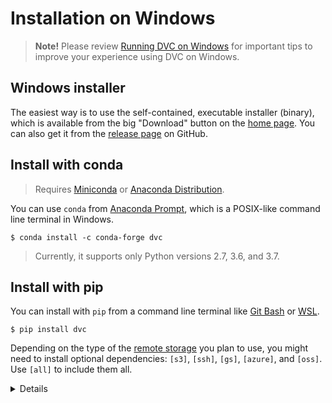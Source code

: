 # Installation on Windows

> **Note!** Please review
> [Running DVC on Windows](/doc/user-guide/running-dvc-on-windows) for important
> tips to improve your experience using DVC on Windows.

## Windows installer

The easiest way is to use the self-contained, executable installer (binary),
which is available from the big "Download" button on the [home page](/). You can
also get it from the [release page](https://github.com/iterative/dvc/releases/)
on GitHub.

## Install with conda

> Requires [Miniconda](https://docs.conda.io/en/latest/miniconda.htm) or
> [Anaconda Distribution](https://docs.anaconda.com/anaconda/).

You can use `conda` from
[Anaconda Prompt](https://docs.anaconda.com/anaconda/user-guide/getting-started/#open-prompt-win),
which is a POSIX-like command line terminal in Windows.

```dvc
$ conda install -c conda-forge dvc
```

> Currently, it supports only Python versions 2.7, 3.6, and 3.7.

## Install with pip

You can install with `pip` from a command line terminal like
[Git Bash](https://gitforwindows.org/#bash) or
[WSL](https://blogs.windows.com/windowsdeveloper/2016/03/30/run-bash-on-ubuntu-on-windows/).

```dvc
$ pip install dvc
```

Depending on the type of the
[remote storage](/doc/user-guide/external-dependencies) you plan to use, you
might need to install optional dependencies: `[s3]`, `[ssh]`, `[gs]`, `[azure]`,
and `[oss]`. Use `[all]` to include them all.

<details>

### Example: How to install DVC with support for Amazon S3 storage

```dvc
$ pip install 'dvc[s3]'
```

In this case it installs `boto3` library as well, besides DVC.

</details>
